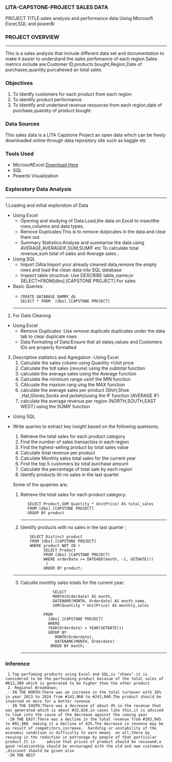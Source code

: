 ### LITA-CAPSTONE-PROJECT SALES DATA

PROJECT TITLE:sales analysis and performance data Using Microsoft Excel,SQL and powerBi 

### PROJECT OVERVIEW
---
This is a sales analysis that include different data set and documentation to make it easier to understand the sales perfomance of each region.Sales metrics include are:Customer ID,products bought,Region,Date of purchases,quantity purcahesed  an total sales 

### Objectives
1. To Identfy customers for each product from each region
2. To identify product performance
3. To Identify and undertand revenue resources from each region,date of purchase,quantity of product bought

### Data Sources  
This sales data is a LITA Capstone Project an open data which can be freely downloaded online through data repository site such as kaggle etc

### Tools Used
- MicrosoftExcel [Download Here](https://microsoft.com)
- SQL
- Powerbi Visualization
### Exploratory Data Analysis
---
  1.Loading and initial exploration of Data
- Using Excel
    - Opening and studying of Data:Load,the data on Excel to insectthe rows,columns and data types.
    - Remove Duplicates:This is to remove dulpicates in the data and clear them out.
    - Summary Statistics:Analyse and summarise the data using AVERAGE,AVERAGEIF,SUM,SUMIF etc To calculate total revenue,sum total of sales and Average sales ;
- Using SQL
    -  Import DAta:Import your already cleaned data,remove the empty rows and load the clean data into SQL database
    -  Inspect table structrue: Use DESCRIBE table_name;or SELECT*FROM[dbo].[CAPSTONE PROJECT] For sales
- Basic Queries:
    -     CREATE DATABASE DAMMY_db
          SELECT * FROM  [dbo].[CAPSTONE PROJECT]
  ---
 2. For Data Cleaning
  - Using Excel
     - Remove Duplicates :Use remove duplicate duplicates under the data tab to clear duplicate rows
     - Data Formating of Data:Ensure that all dates,values and Customers IDs are properly formatted

  3.  Descriptive statistics and Agregation
  -Using Excel
      1. Calculate the sales column using Quantity *Unit price
      2. Calculate the totl sales (revune) using the subtotal function
      3. calculate the average sales using the Average function
      4. Calculate the minimum range usinf the MIN function
      5. CAlcuate the maxium rang uing the MAX function
      6. calculate the average sales per product (Shirt,Shoe ,Hat,Gloves,Socks and jackets)using the IF function (AVERAGE IF)
      7. calculate the average revenue per region (NORTH,SOUTH,EAST WEST) using the SUMIF function
  - Using SQL
  - Write queries to extract key insight based on the following quetsions;
    1. Retrieve the total sales for each product category
    2. Find the number  of sales transactios in each region
    3. Find the hghest-selling product by total sales value
    4. Calculate total revenue per product
    5. Calculate Monthly sales  total sales for the current year
    6. Find the top 5 customers by total purchase amount
    7. Calculate the percentage of total sale by each region
    8. Identfy products ith no sales in the last quarter
   
    Some of the quqeries are;
    1. Retrieve the total sales for each product category:

    
              SELECT Product,SUM Quantity * UnitPrice) AS total_sales
              FROM [dbo].[CAPSTONE PROJECT] 
              GROUP BY product
       ---
     2. Identify products with no sales in the last quarter ;
   
                SELECT Distinct product
                FROM [dbo].[CAPSTONE PROJECT]
                WHERE product NOT IN (
                      SELECT Product
                      FROM [dbo].[CAPSTONE PROJECT]
                      WHERE orderDate >= DATEADD(month, -1, GETDATE())
                       )
                      ORDER BY product;
    ---
    3. Calculte monthly sales totals for the current year:

                         SELECT 
                         MONTH(Orderdate) AS month,
                         DATENAME(MONTH, Orderdate) AS month_name,
                         SUM(Quantity * UnitPrice) AS monthly_sales

                     FROM
                       [dbo].[CAPSTONE PROJECT]
                       WHERE 
                       YEAR(Orderdate) = YEAR(GETDATE())
                       GROUP BY
	                      MONTH(Orderdate),
	                      DATENAME(MONTH, Orderdate)
                        ORDER BY month;
       ---
### Inference 
     1.Top perfoming products using Excel and SQL,is "shoes".it is considered to be the perfoiming product becasue of the total sales of #613,380 which is generated to be higher than the other product
     2. Regional Breakdown;
     - IN THE NORTH:There was an increase in the total turnover with 26% in year 2023 to 2024 from #143,960 to #243,040.The product should be invested on more for a better revenue
     - IN THE SOUTH:There was a decrease of about 4% in the revenue that was generated which is about #33,820.in cases like this,it is advised to look into the cause of the decrease against the coming year 
     -IN THE EAST:There was a decline in the total revenue from #393,945 to #91,980  making it a decline of 62%.The decrease in revenue may be  as result of competitors,increase, 	hardship or unstability of the economic condition in difficulty to earn means  an all,there by resuing in the reduction in patronage by people of that particular product.It is 	advise that prices of product should be reviewed,a good relationship should be encouraged eith the old and nwe customers ,discount should be given also
     -IN THE WEST


